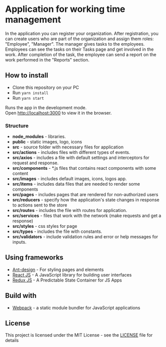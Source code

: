 # Application for working time management

In the application you can register your organization. After registration, you can create users who are part of 
the organization and assign them roles: "Employee", "Manager". The manager gives tasks to the employees. 
Employees can see the tasks on their Tasks page and get involved in the work. 
After completion of the task, the employee can send a report on the work performed in the "Reports" section. 

## How to install
- Clone this repository on your PC
- Run `yarn install` 
- Run `yarn start`

Runs the app in the development mode.<br />
Open [http://localhost:3000](http://localhost:3000) to view it in the browser.

### Structure

- **node_modules** - libraries.
- **public** - static images, logo, icons
- **src** - source folder with necessary files for application
- **src/actions** - includes files with different types of events.
- **src/axios** - includes a file with default settings and interceptors for request and response.
- **src/components** - *.js files that contains react components with some content
- **src/images** - includes default images, icons, logos app.
- **src/items** - includes data files that are needed to render some components
- **src/pages** - includes pages that are rendered for non-authorized users
- **src/reducers** - specify how the application's state changes in response to actions sent to the store
- **src/routes** - includes the file with routes for application. 
- **src/services** - files that work with the network (make requests and get a response)
- **src/styles** - css styles for page
- **src/types** - includes the file with constants.
- **src/validators** - include validation rules and error or help messages for inputs.

## Using frameworks

* [Ant-design](https://ant.design/) - For styling pages and elements
* [React JS](https://nextjs.org/) - A JavaScript library for building user interfaces
* [Redux JS](https://redux.js.org/) - A Predictable State Container for JS Apps

## Build with

* [Webpack](https://webpack.js.org/) - a static module bundler for JavaScript applications

## License

This project is licensed under the MIT License - see the [LICENSE](https://github.com/mWorkTime/web/blob/master/LICENSE) file for details
